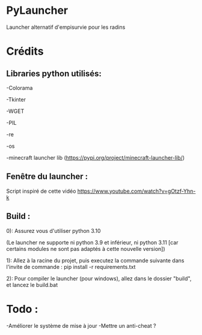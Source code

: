 # PyLauncher
 Launcher alternatif d'empisurvie pour les radins

# Crédits
## Libraries python utilisés:
-Colorama

-Tkinter

-WGET

-PIL

-re

-os

-minecraft launcher lib (https://pypi.org/project/minecraft-launcher-lib/)

## Fenêtre du launcher :
Script inspiré de cette vidéo https://www.youtube.com/watch?v=gOtzf-Yhn-k


## Build :

0): Assurez vous d'utiliser python 3.10

(Le launcher ne supporte ni python 3.9 et inférieur, ni python 3.11 [car certains modules ne sont pas adaptés à cette nouvelle version])

1): Allez à la racine du projet, puis executez la commande suivante dans l'invite de commande : pip install -r requirements.txt

2): Pour compiler le launcher (pour windows), allez dans le dossier "build", et lancez le build.bat

# Todo :

-Améliorer le système de mise à jour
-Mettre un anti-cheat ?
